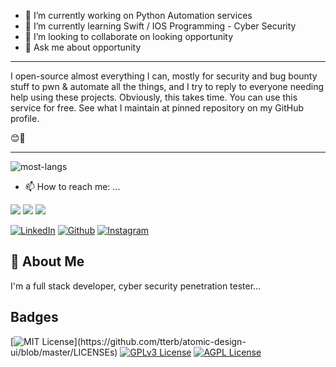 
- 🔭 I’m currently working on Python Automation services
- 🌱 I’m currently learning Swift / IOS Programming - Cyber Security
- 👯 I’m looking to collaborate on looking opportunity
- 💬 Ask me about opportunity
---

I open-source almost everything I can, mostly for security and bug bounty stuff to pwn & automate all the things, and I try to reply to everyone needing help using these projects. Obviously, this takes time. You can use this service for free. See what I maintain at pinned repository on my GitHub profile.

 😊🎉

---

![most-langs](https://github-readme-stats.vercel.app/api/top-langs/?username=demirezenmert&hide=javascript,html&theme=radical&layout=compact)

- 📫 How to reach me: ...

[<img src="https://img.icons8.com/external-justicon-lineal-color-justicon/64/000000/external-linkedin-social-media-justicon-lineal-color-justicon.png"/>](https://www.linkedin.com/in/demirezenmert/)       [<img src="https://img.icons8.com/ios-filled/50/000000/github.png"/>](https://github.com/demirezenmert)     [<img src="https://img.icons8.com/bubbles/50/000000/instagram-new--v2.png"/>](https://instagram.com/demirezeennn/) 

[<img target="_blank" src="https://img.icons8.com/bubbles/100/000000/linkedin.png" title="LinkedIn">](https://www.linkedin.com/in/demirezenmert/)       [<img target="_blank" src="https://img.icons8.com/bubbles/100/000000/github.png" title="Github">](https://github.com/demirezenmert)     [<img target="_blank" src="https://img.icons8.com/bubbles/100/000000/instagram-new.png" title="Instagram">](https://instagram.com/demirezeennn/) 


<!--
**dwisiswant0/dwisiswant0** is a ✨ _special_ ✨ repository because its `README.md` (this file) appears on your GitHub profile.

Here are some ideas to get you started:

- 🔭 I’m currently working on ...
- 🌱 I’m currently learning ...
- 👯 I’m looking to collaborate on ...
- 🤔 I’m looking for help with ...
- 💬 Ask me about ...
- 📫 How to reach me: ...
- 😄 Pronouns: ...
- ⚡ Fun fact: ...
-->


## 🚀 About Me
I'm a full stack developer, cyber security penetration tester...


## Badges


[![MIT License](https://img.shields.io/apm/l/atomic-design-ui.svg?)](https://github.com/tterb/atomic-design-ui/blob/master/LICENSEs)
[![GPLv3 License](https://img.shields.io/badge/License-GPL%20v3-yellow.svg)](https://opensource.org/licenses/)
[![AGPL License](https://img.shields.io/badge/license-AGPL-blue.svg)](http://www.gnu.org/licenses/agpl-3.0)

